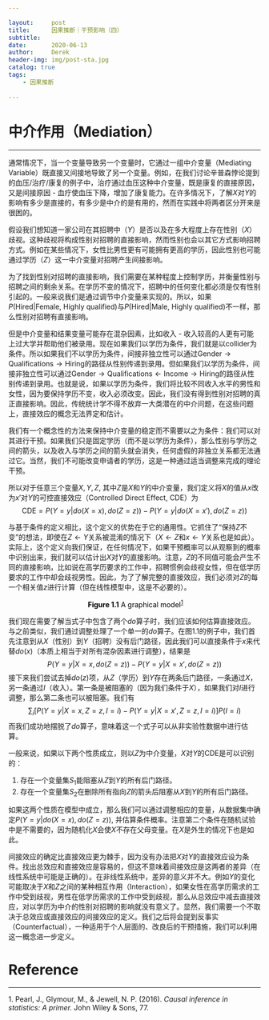 ```yaml
---

layout:     post
title:      因果推断｜干预影响（四）
subtitle:   
date:       2020-06-13
author:     Derek
header-img: img/post-sta.jpg
catalog: true
tags:
    - 因果推断
    
---
```


# 中介作用（Mediation）
***

通常情况下，当一个变量导致另一个变量时，它通过一组中介变量（Mediating Variable）既直接又间接地导致了另一个变量。例如，在我们讨论辛普森悖论提到的血压/治疗/康复的例子中，治疗通过血压这种中介变量，既是康复的直接原因，又是间接原因 - 血疗使血压下降，增加了康复能力。在许多情况下，了解$X$对$Y$的影响有多少是直接的，有多少是中介的是有用的，然而在实践中将两者区分开来是很困的。

假设我们想知道一家公司在其招聘中（$Y$）是否以及在多大程度上存在性别（$X$）歧视。这种歧视将构成性别对招聘的直接影响，然而性别也会以其它方式影响招聘方式。例如在某些情况下，女性比男性更有可能拥有更高的学历，因此性别也可能通过学历（$Z$）这一中介变量对招聘产生间接影响。

为了找到性别对招聘的直接影响，我们需要在某种程度上控制学历，并衡量性别与招聘之间的剩余关系。在学历不变的情况下，招聘中的任何变化都必须是仅有性别引起的。一般来说我们是通过调节中介变量来实现的。所以，如果$P(\text{Hired}|\text{Female, Highly qualified})$与$P(\text{Hired}|\text{Male, Highly qualified})$不一样，那么性别对招聘有直接影响。

但是中介变量和结果变量可能存在混杂因素，比如收入 - 收入较高的人更有可能上过大学并帮助他们被录用。现在如果我们以学历为条件，我们就是以collider为条件。所以如果我们不以学历为条件，间接非独立性可以通过$\text{Gender} \rightarrow \text{Qualifications} \rightarrow \text{Hiring}$的路径从性别传递到录用。但如果我们以学历为条件，间接非独立性可以通过$\text{Gender} \rightarrow \text{Qualifications} \leftarrow \text{Income} \rightarrow \text{Hiring}$的路径从性别传递到录用。也就是说，如果以学历为条件，我们将比较不同收入水平的男性和女性，因为要保持学历不变，收入必须改变。因此，我们没有得到性别对招聘的真正直接影响。因此，传统统计学不得不放弃一大类潜在的中介问题，在这些问题上，直接效应的概念无法界定和估计。

我们有一个概念性的方法来保持中介变量的稳定而不需要以之为条件：我们可以对其进行干预。如果我们只是固定学历（而不是以学历为条件），那么性别与学历之间的箭头，以及收入与学历之间的箭头就会消失，任何虚假的非独立关系都无法通过它。当然，我们不可能改变申请者的学历，这是一种通过适当调整来完成的理论干预。

所以对于任意三个变量$X, Y, Z,$ 其中$Z$是$X$和$Y$的中介变量，我们定义将$X$的值从$x$改为$x'$对$Y$的可控直接效应（Controlled Direct Effect, CDE）为$$\text{CDE}=P(Y=y|do(X=x), do(Z=z))-P(Y=y|do(X=x'), do(Z=z))$$

与基于条件的定义相比，这个定义的优势在于它的通用性。它抓住了“保持$Z$不变”的想法，即使在$Z \leftarrow Y$关系被混淆的情况下（$X \leftarrow Z$和$x \leftarrow Y$关系也是如此）。实际上，这个定义向我们保证，在任何情况下，如果干预概率可以从观察到的概率中识别出来，我们就可以估计出$X$对$Y$的直接影响。注意，$Z$的不同值可能会产生不同的直接影响，比如说在高学历要求的工作中，招聘惯例会歧视女性，但在低学历要求的工作中却会歧视男性。因此，为了了解完整的直接效应，我们必须对$Z$的每一个相关值$z$进行计算（但在线性模型中，这是不必要的）。

<center>
    <img style="rgba(34,36,38,.08)"
    src="https://tva1.sinaimg.cn/large/007S8ZIlgy1gfrexlo39sj30dc06o74n.jpg" alt>
    <div style="display: inline-block; color: #000; padding: 0px;"><b>Figure 1.1</b> A graphical model<sup><a href="#footnote-1">1</a></sup></div>
</center>

我们现在需要了解当式子中包含了两个$do$算子时，我们应该如何估算直接效应。与之前类似，我们通过调整处理了一个单一的$do$算子。在图1.1的例子中，我们首先注意到从$X$（性别）到$Y$（招聘）没有后门路径，因此我们可以直接条件于$x$来代替$do(x)$（本质上相当于对所有混杂因素进行调整），结果是$$P(Y=y|X=x, do(Z=z))-P(Y=y|X=x', do(Z=z))$$
接下来我们尝试去掉$do(z)$项，从$Z$（学历）到$Y$存在两条后门路径，一条通过$X$，另一条通过$I$（收入）。第一条是被阻塞的（因为我们条件于$X$），如果我们对$I$进行调整，那么第二条也可以被阻塞。我们有$$\sum_i[P(Y=y|X=x, Z=z, I=i)-P(Y=y|X=x', Z=z, I=i)]P(I=i)$$而我们成功地摆脱了$do$算子，意味着这一个式子可以从非实验性数据中进行估算。

一般来说，如果以下两个性质成立，则以$Z$为中介变量，$X$对$Y$的CDE是可以识别的：

1. 存在一个变量集$S_1$能阻塞从$Z$到$Y$的所有后门路径。
1. 存在一个变量集$S_2$在删除所有指向$Z$的箭头后阻塞从$X$到$Y$的所有后门路径。

如果这两个性质在模型中成立，那么我们可以通过调整相应的变量，从数据集中确定$P(Y=y|do(X=x), do(Z=z)),$ 并估算条件概率。注意第二个条件在随机试验中是不需要的，因为随机化$X$会使$X$不存在父母变量。在$X$是外生的情况下也是如此。

间接效应的确定比直接效应更为棘手，因为没有办法把$X$对$Y$的直接效应设为条件。找出总效应和直接效应是容易的，但这不意味着间接效应是这两者的差异（在线性系统中可能是正确的）。在非线性系统中，差异的意义并不大。例如$Y$的变化可能取决于$X$和$Z$之间的某种相互作用（Interaction），如果女性在高学历需求的工作中受到歧视，男性在低学历需求的工作中受到歧视，那么从总效应中减去直接效应，对以学历为中介的性别对招聘的影响就没有意义了。显然，我们需要一个不取决于总效应或直接效应的间接效应的定义。我们之后将会提到反事实（Counterfactual），一种适用于个人层面的、改良后的干预措施，我们可以利用这一概念进一步定义。

# Reference
***

<p id="footnote-1">1. Pearl, J., Glymour, M., & Jewell, N. P. (2016). <i>Causal inference in statistics: A primer.</i> John Wiley & Sons, 77.